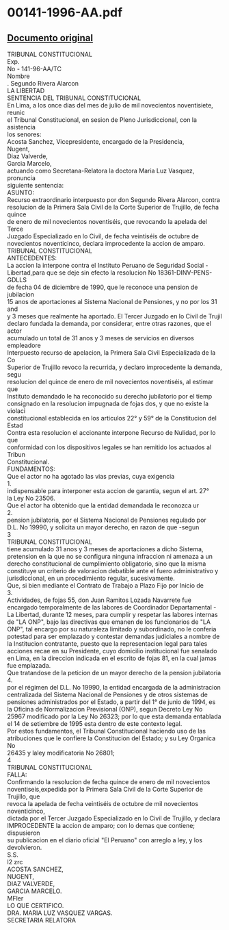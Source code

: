 
00141-1996-AA.pdf
=================
  
[Documento original](https://tc.gob.pe/jurisprudencia/1997/00141-1996-AA.pdf)  
---  
TRIBUNAL CONSTITUCIONAL  
Exp.  
No - 141-96-AA/TC  
Nombre  
. Segundo Rivera Alarcon  
LA LIBERTAD  
SENTENCIA DEL TRIBUNAL CONSTITUCIONAL  
En Lima, a los once dias del mes de julio de mil novecientos noventisiete, reunic  
el Tribunal Constitucional, en sesion de Pleno Jurisdiccional, con la asistencia  
los senores:  
Acosta Sanchez, Vicepresidente, encargado de la Presidencia,  
Nugent,  
Diaz Valverde,  
Garcia Marcelo,  
actuando como Secretana-Relatora la doctora Maria Luz Vasquez, pronuncia  
siguiente sentencia:  
ASUNTO:  
Recurso extraordinario interpuesto por don Segundo Rivera Alarcon, contra  
resolucion de la Primera Sala Civil de la Corte Superior de Trujillo, de fecha quince  
de enero de mil novecientos noventiséis, que revocando la apelada del Terce  
Juzgado Especializado en lo Civil, de fecha veintiséis de octubre de  
novecientos noventicinco, declara improcedente la accion de amparo.  
TRIBUNAL CONSTITUCIONAL  
ANTECEDENTES:  
La accion la interpone contra el Instituto Peruano de Seguridad Social -  
Libertad,para que se deje sin efecto la resolucion No 18361-DINV-PENS-GDLLS  
de fecha 04 de diciembre de 1990, que le reconoce una pension de jubilacion  
15 anos de aportaciones al Sistema Nacional de Pensiones, y no por los 31 and  
y 3 meses que realmente ha aportado. El Tercer Juzgado en lo Civil de Trujil  
declaro fundada la demanda, por considerar, entre otras razones, que el actor  
acumulado un total de 31 anos y 3 meses de servicios en diversos empleadore  
Interpuesto recurso de apelacion, la Primera Sala Civil Especializada de la Co  
Superior de Trujillo revoco la recurrida, y declaro improcedente la demanda, segu  
resolucion del quince de enero de mil novecientos noventiséis, al estimar que  
Instituto demandado le ha reconocido su derecho jubilatorio por el tiemp  
consignado en la resolucion impugnada de fojas dos, y que no existe la violaci  
constitucional establecida en los articulos 22° y 59° de la Constitucion del Estad  
Contra esta resolucion el accionante interpone Recurso de Nulidad, por lo que  
conformidad con los dispositivos legales se han remitido los actuados al Tribun  
Constitucional.  
FUNDAMENTOS:  
Que el actor no ha agotado las vias previas, cuya exigencia  
1.  
indispensable para interponer esta accion de garantia, segun el art. 27°  
la Ley No 23506.  
Que el actor ha obtenido que la entidad demandada le reconozca ur  
2.  
pension jubilatoria, por el Sistema Nacional de Pensiones regulado por  
D.L. No 19990, y solicita un mayor derecho, en razon de que -segun  
3  
TRIBUNAL CONSTITUCIONAL  
tiene acumulado 31 anos y 3 meses de aportaciones a dicho Sistema,  
pretension en la que no se configura ninguna infraccion ni amenaza a un  
derecho constitucional de cumplimiento obligatorio, sino que la misma  
constituye un criterio de valoracion debatible ante el fuero administrativo y  
jurisdiccional, en un procedimiento regular, sucesivamente.  
Que, si bien mediante el Contrato de Trabajo a Plazo Fijo por Inicio de  
3.  
Actividades, de fojas 55, don Juan Ramitos Lozada Navarrete fue  
encargado temporalmente de las labores de Coordinador Departamental -  
La Libertad, durante 12 meses, para cumplir y respetar las labores internas  
de "LA ONP", bajo las directivas que emanen de los funcionarios de "LA  
ONP", tal encargo por su naturaleza limitado y subordinado, no le conferia  
potestad para ser emplazado y contestar demandas judiciales a nombre de  
la Institucion contratante, puesto que la representacion legal para tales  
acciones recae en su Presidente, cuyo domicilio institucional fue senalado  
en Lima, en la direccion indicada en el escrito de fojas 81, en la cual jamas  
fue emplazada.  
Que tratandose de la peticion de un mayor derecho de la pension jubilatoria  
4.  
por el régimen del D.L. No 19990, la entidad encargada de la administracion  
centralizada del Sistema Nacional de Pensiones y de otros sistemas de  
pensiones administrados por el Estado, a partir del 1° de junio de 1994, es  
la Oficina de Normalizacion Previsional (ONP), segun Decreto Ley No  
25967 modificado por la Ley No 26323; por lo que esta demanda entablada  
el 14 de setiembre de 1995 esta dentro de este contexto legal.  
Por estos fundamentos, el Tribunal Constitucional haciendo uso de las  
atribuciones que le confiere la Constitucion del Estado; y su Ley Organica No  
26435 y laley modificatoria No 26801;  
4  
TRIBUNAL CONSTITUCIONAL  
FALLA:  
Confirmando la resolucion de fecha quince de enero de mil novecientos  
noventiseis,expedida por la Primera Sala Civil de la Corte Superior de Trujillo, que  
revoca la apelada de fecha veintiséis de octubre de mil novecientos noventicinco,  
dictada por el Tercer Juzgado Especializado en lo Civil de Trujillo, y declara  
IMPROCEDENTE la accion de amparo; con lo demas que contiene; dispusieron  
su publicacion en el diario oficial "El Peruano" con arreglo a ley, y los devolvieron.  
S.S.  
l2 zrc  
ACOSTA SANCHEZ,  
NUGENT,  
DIAZ VALVERDE,  
GARCIA MARCELO.  
MFler  
LO QUE CERTIFICO.  
DRA. MARIA LUZ VASQUEZ VARGAS.  
SECRETARIA RELATORA